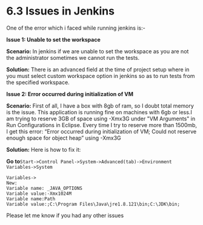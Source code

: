 # 6.3 Issues in Jenkins

One of the error which i faced while running jenkins is:-

**Issue 1: Unable to set the workspace**

**Scenario:** In jenkins if we are unable to set the workspace as you are not the administrator sometimes we cannot run the tests.

**Solution:** There is an advanced field at the time of project setup where in you must select custom workspace option in jenkins so as to run tests from the specified workspace.

**Issue 2: Error occurred during initialization of VM**

**Scenario:** First of all, I have a box with 8gb of ram, so I doubt total memory is the issue. This application is running fine on machines with 6gb or less.I am trying to reserve 3GB of space using -Xmx3G under "VM Arguments" in Run Configurations in Eclipse. Every time I try to reserve more than 1500mb, I get this error: “Error occurred during initialization of VM; Could not reserve enough space for object heap” using -Xmx3G

**Solution:** Here is how to fix it:

**Go to**`Start->Control Panel->System->Advanced(tab)->Environment Variables->System`

```text
Variables->
New:
Variable name: _JAVA_OPTIONS   
Variable value:-Xmx1024M
Variable name:Path
Variable value:;C:\Program Files\Java\jre1.8.121\bin;C:\JDK\bin;
```

Please let me know if you had any other issues

